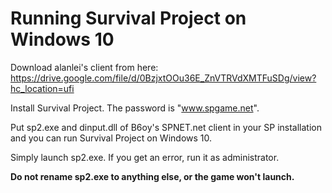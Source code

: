 # Running Survival Project on Windows 10

Download alanlei's client from here:
https://drive.google.com/file/d/0BzjxtOOu36E_ZnVTRVdXMTFuSDg/view?hc_location=ufi

Install Survival Project. The password is "www.spgame.net".

Put sp2.exe and dinput.dll of B6oy's SPNET.net client in your SP installation and you can run Survival Project on Windows 10.

Simply launch sp2.exe. If you get an error, run it as administrator.

**Do not rename sp2.exe to anything else, or the game won't launch.**
